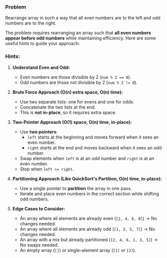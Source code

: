 
### Problem 

Rearrange array in such a way that all even numbers are to the left and odd numbers are to the right.

The problem requires rearranging an array such that **all even numbers appear before odd numbers** while maintaining efficiency. Here are some useful hints to guide your approach:

### **Hints:**
1. **Understand Even and Odd:**  
   - Even numbers are those divisible by 2 (`num % 2 == 0`).  
   - Odd numbers are those not divisible by 2 (`num % 2 != 0`).  

2. **Brute Force Approach (O(n) extra space, O(n) time):**  
   - Use two separate lists: one for evens and one for odds.  
   - Concatenate the two lists at the end.  
   - This is **not in-place**, so it requires extra space.

3. **Two-Pointer Approach (O(1) space, O(n) time, in-place):**  
   - Use **two pointers**:  
     - `left` starts at the beginning and moves forward when it sees an even number.  
     - `right` starts at the end and moves backward when it sees an odd number.  
   - Swap elements when `left` is at an odd number and `right` is at an even number.  
   - Stop when `left >= right`.

4. **Partitioning Approach (Like QuickSort's Partition, O(n) time, in-place):**  
   - Use a single pointer to **partition** the array in one pass.  
   - Iterate and place even numbers in the correct section while shifting odd numbers.

5. **Edge Cases to Consider:**  
   - An array where all elements are already even (`[2, 4, 6, 8]`) → No changes needed.  
   - An array where all elements are already odd (`[1, 3, 5, 7]`) → No changes needed.  
   - An array with a mix but already partitioned (`[2, 4, 6, 1, 3, 5]`) → No swaps needed.  
   - An empty array (`[]`) or single-element array (`[1]` or `[2]`).  



